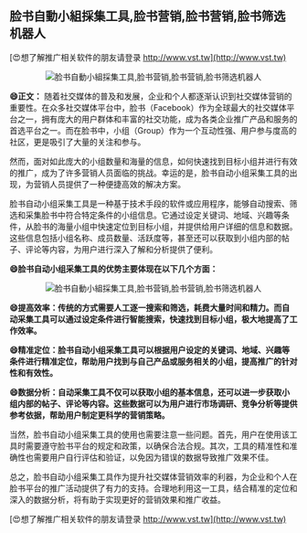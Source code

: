## **脸书自動小組採集工具,脸书营销,脸书营销,脸书筛选机器人**

[😍想了解推广相关软件的朋友请登录 http://www.vst.tw](http://www.vst.tw)

 <center><img src="https://vst.tw/MP4/tuiguang/png/0.png" alt="脸书自動小組採集工具,脸书营销,脸书营销,脸书筛选机器人"></center>

**😄正文：**
随着社交媒体的普及和发展，企业和个人都逐渐认识到社交媒体营销的重要性。在众多社交媒体平台中，脸书（Facebook）作为全球最大的社交媒体平台之一，拥有庞大的用户群体和丰富的社交功能，成为各类企业推广产品和服务的首选平台之一。而在脸书中，小组（Group）作为一个互动性强、用户参与度高的社区，更是吸引了大量的关注和参与。

然而，面对如此庞大的小组数量和海量的信息，如何快速找到目标小组并进行有效的推广，成为了许多营销人员面临的挑战。幸运的是，脸书自动小组采集工具的出现，为营销人员提供了一种便捷高效的解决方案。

脸书自动小组采集工具是一种基于技术手段的软件或应用程序，能够自动搜索、筛选和采集脸书中符合特定条件的小组信息。它通过设定关键词、地域、兴趣等条件，从脸书的海量小组中快速定位到目标小组，并提供给用户详细的信息和数据。这些信息包括小组名称、成员数量、活跃度等，甚至还可以获取到小组内部的帖子、评论等内容，为用户进行深入了解和分析提供了便利。

**😄脸书自动小组采集工具的优势主要体现在以下几个方面：**

 <center><img src="https://vst.tw/MP4/tuiguang/png/1.png" alt="脸书自動小組採集工具,脸书营销,脸书营销,脸书筛选机器人"></center>

**😄提高效率：传统的方式需要人工逐一搜索和筛选，耗费大量时间和精力。而自动采集工具可以通过设定条件进行智能搜索，快速找到目标小组，极大地提高了工作效率。**

**😄精准定位：脸书自动小组采集工具可以根据用户设定的关键词、地域、兴趣等条件进行精准定位，帮助用户找到与自己产品或服务相关的小组，提高推广的针对性和有效性。**

**😄数据分析：自动采集工具不仅可以获取小组的基本信息，还可以进一步获取小组内部的帖子、评论等内容。这些数据可以为用户进行市场调研、竞争分析等提供参考依据，帮助用户制定更科学的营销策略。**

当然，脸书自动小组采集工具的使用也需要注意一些问题。首先，用户在使用该工具时需要遵守脸书平台的规定和政策，以确保合法合规。其次，工具的精准性和准确性也需要用户自行评估和验证，以免因为错误的数据导致推广效果不佳。

总之，脸书自动小组采集工具作为提升社交媒体营销效率的利器，为企业和个人在脸书平台的推广活动提供了有力的支持。合理地利用这一工具，结合精准的定位和深入的数据分析，将有助于实现更好的营销效果和推广收益。

[😍想了解推广相关软件的朋友请登录 http://www.vst.tw](http://www.vst.tw)



